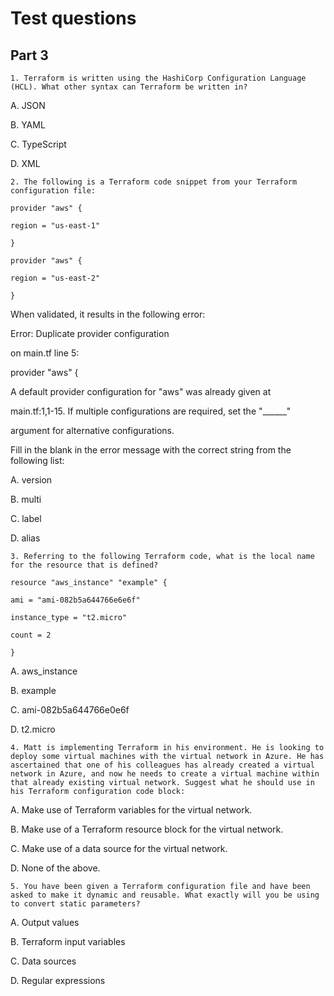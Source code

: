 # Test questions

## Part 3

```
1. Terraform is written using the HashiCorp Configuration Language (HCL). What other syntax can Terraform be written in?
```
A. JSON

B. YAML

C. TypeScript

D. XML

```
2. The following is a Terraform code snippet from your Terraform configuration file:
```
    provider "aws" {

    region = "us-east-1"

    }

    provider "aws" {

    region = "us-east-2"

    }

When validated, it results in the following error:

Error: Duplicate provider configuration

on main.tf line 5:

provider "aws" {

A default provider configuration for "aws" was already given at

main.tf:1,1-15. If multiple configurations are required, set the "______"

argument for alternative configurations.

Fill in the blank in the error message with the correct string from the following list:

A. version

B. multi

C. label

D. alias

```
3. Referring to the following Terraform code, what is the local name for the resource that is defined?
```
    resource "aws_instance" "example" {

    ami = "ami-082b5a644766e6e6f"

    instance_type = "t2.micro"

    count = 2

    }

A. aws_instance

B. example

C. ami-082b5a644766e0e6f

D. t2.micro

```
4. Matt is implementing Terraform in his environment. He is looking to deploy some virtual machines with the virtual network in Azure. He has ascertained that one of his colleagues has already created a virtual network in Azure, and now he needs to create a virtual machine within that already existing virtual network. Suggest what he should use in his Terraform configuration code block:
```
A. Make use of Terraform variables for the virtual network.

B. Make use of a Terraform resource block for the virtual network.

C. Make use of a data source for the virtual network.

D. None of the above.

```
5. You have been given a Terraform configuration file and have been asked to make it dynamic and reusable. What exactly will you be using to convert static parameters?
```
A. Output values

B. Terraform input variables

C. Data sources

D. Regular expressions
